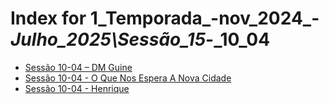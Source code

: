 # Index for 1_Temporada_-nov_2024_-_Julho_2025\Sessão_15_-_10_04

- [Sessão 10-04 – DM Guine](sessao_10-04_–_dm_guine.md)
- [Sessão 10-04 - O Que Nos Espera A Nova Cidade](sessao_10-04_-_o_que_nos_espera_a_nova_cidade.md)
- [Sessão 10-04 - Henrique](sessao_10-04_-_henrique.md)
